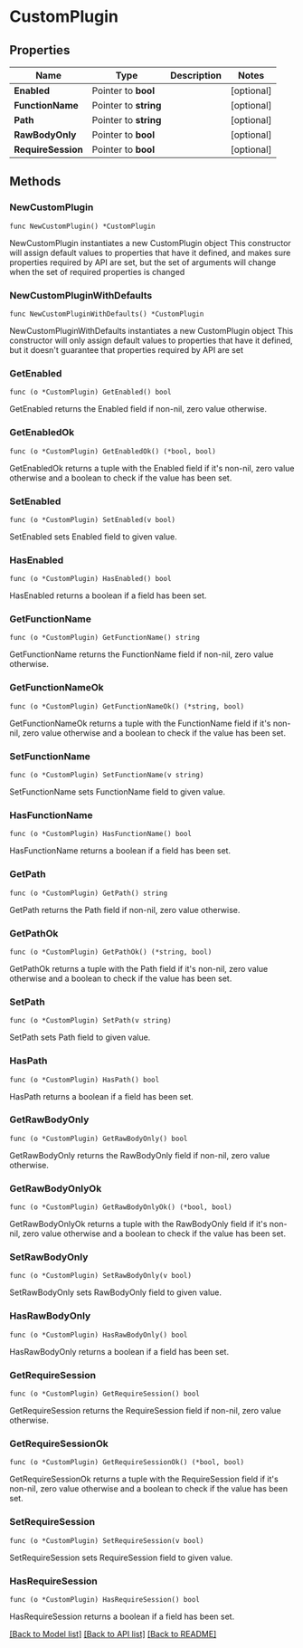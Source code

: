# CustomPlugin

## Properties

Name | Type | Description | Notes
------------ | ------------- | ------------- | -------------
**Enabled** | Pointer to **bool** |  | [optional] 
**FunctionName** | Pointer to **string** |  | [optional] 
**Path** | Pointer to **string** |  | [optional] 
**RawBodyOnly** | Pointer to **bool** |  | [optional] 
**RequireSession** | Pointer to **bool** |  | [optional] 

## Methods

### NewCustomPlugin

`func NewCustomPlugin() *CustomPlugin`

NewCustomPlugin instantiates a new CustomPlugin object
This constructor will assign default values to properties that have it defined,
and makes sure properties required by API are set, but the set of arguments
will change when the set of required properties is changed

### NewCustomPluginWithDefaults

`func NewCustomPluginWithDefaults() *CustomPlugin`

NewCustomPluginWithDefaults instantiates a new CustomPlugin object
This constructor will only assign default values to properties that have it defined,
but it doesn't guarantee that properties required by API are set

### GetEnabled

`func (o *CustomPlugin) GetEnabled() bool`

GetEnabled returns the Enabled field if non-nil, zero value otherwise.

### GetEnabledOk

`func (o *CustomPlugin) GetEnabledOk() (*bool, bool)`

GetEnabledOk returns a tuple with the Enabled field if it's non-nil, zero value otherwise
and a boolean to check if the value has been set.

### SetEnabled

`func (o *CustomPlugin) SetEnabled(v bool)`

SetEnabled sets Enabled field to given value.

### HasEnabled

`func (o *CustomPlugin) HasEnabled() bool`

HasEnabled returns a boolean if a field has been set.

### GetFunctionName

`func (o *CustomPlugin) GetFunctionName() string`

GetFunctionName returns the FunctionName field if non-nil, zero value otherwise.

### GetFunctionNameOk

`func (o *CustomPlugin) GetFunctionNameOk() (*string, bool)`

GetFunctionNameOk returns a tuple with the FunctionName field if it's non-nil, zero value otherwise
and a boolean to check if the value has been set.

### SetFunctionName

`func (o *CustomPlugin) SetFunctionName(v string)`

SetFunctionName sets FunctionName field to given value.

### HasFunctionName

`func (o *CustomPlugin) HasFunctionName() bool`

HasFunctionName returns a boolean if a field has been set.

### GetPath

`func (o *CustomPlugin) GetPath() string`

GetPath returns the Path field if non-nil, zero value otherwise.

### GetPathOk

`func (o *CustomPlugin) GetPathOk() (*string, bool)`

GetPathOk returns a tuple with the Path field if it's non-nil, zero value otherwise
and a boolean to check if the value has been set.

### SetPath

`func (o *CustomPlugin) SetPath(v string)`

SetPath sets Path field to given value.

### HasPath

`func (o *CustomPlugin) HasPath() bool`

HasPath returns a boolean if a field has been set.

### GetRawBodyOnly

`func (o *CustomPlugin) GetRawBodyOnly() bool`

GetRawBodyOnly returns the RawBodyOnly field if non-nil, zero value otherwise.

### GetRawBodyOnlyOk

`func (o *CustomPlugin) GetRawBodyOnlyOk() (*bool, bool)`

GetRawBodyOnlyOk returns a tuple with the RawBodyOnly field if it's non-nil, zero value otherwise
and a boolean to check if the value has been set.

### SetRawBodyOnly

`func (o *CustomPlugin) SetRawBodyOnly(v bool)`

SetRawBodyOnly sets RawBodyOnly field to given value.

### HasRawBodyOnly

`func (o *CustomPlugin) HasRawBodyOnly() bool`

HasRawBodyOnly returns a boolean if a field has been set.

### GetRequireSession

`func (o *CustomPlugin) GetRequireSession() bool`

GetRequireSession returns the RequireSession field if non-nil, zero value otherwise.

### GetRequireSessionOk

`func (o *CustomPlugin) GetRequireSessionOk() (*bool, bool)`

GetRequireSessionOk returns a tuple with the RequireSession field if it's non-nil, zero value otherwise
and a boolean to check if the value has been set.

### SetRequireSession

`func (o *CustomPlugin) SetRequireSession(v bool)`

SetRequireSession sets RequireSession field to given value.

### HasRequireSession

`func (o *CustomPlugin) HasRequireSession() bool`

HasRequireSession returns a boolean if a field has been set.


[[Back to Model list]](../README.md#documentation-for-models) [[Back to API list]](../README.md#documentation-for-api-endpoints) [[Back to README]](../README.md)


